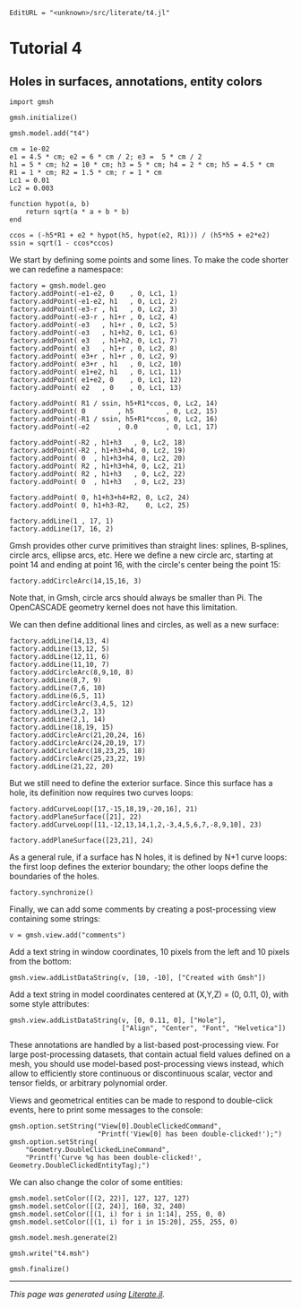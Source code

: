 ```@meta
EditURL = "<unknown>/src/literate/t4.jl"
```

# Tutorial 4

## Holes in surfaces, annotations, entity colors

```@example t4
import gmsh
```

```@example t4
gmsh.initialize()
```

```@example t4
gmsh.model.add("t4")
```

```@example t4
cm = 1e-02
e1 = 4.5 * cm; e2 = 6 * cm / 2; e3 =  5 * cm / 2
h1 = 5 * cm; h2 = 10 * cm; h3 = 5 * cm; h4 = 2 * cm; h5 = 4.5 * cm
R1 = 1 * cm; R2 = 1.5 * cm; r = 1 * cm
Lc1 = 0.01
Lc2 = 0.003
```

```@example t4
function hypot(a, b)
    return sqrt(a * a + b * b)
end
```

```@example t4
ccos = (-h5*R1 + e2 * hypot(h5, hypot(e2, R1))) / (h5*h5 + e2*e2)
ssin = sqrt(1 - ccos*ccos)
```

We start by defining some points and some lines. To make the code shorter we
can redefine a namespace:

```@example t4
factory = gmsh.model.geo
factory.addPoint(-e1-e2, 0    , 0, Lc1, 1)
factory.addPoint(-e1-e2, h1   , 0, Lc1, 2)
factory.addPoint(-e3-r , h1   , 0, Lc2, 3)
factory.addPoint(-e3-r , h1+r , 0, Lc2, 4)
factory.addPoint(-e3   , h1+r , 0, Lc2, 5)
factory.addPoint(-e3   , h1+h2, 0, Lc1, 6)
factory.addPoint( e3   , h1+h2, 0, Lc1, 7)
factory.addPoint( e3   , h1+r , 0, Lc2, 8)
factory.addPoint( e3+r , h1+r , 0, Lc2, 9)
factory.addPoint( e3+r , h1   , 0, Lc2, 10)
factory.addPoint( e1+e2, h1   , 0, Lc1, 11)
factory.addPoint( e1+e2, 0    , 0, Lc1, 12)
factory.addPoint( e2   , 0    , 0, Lc1, 13)
```

```@example t4
factory.addPoint( R1 / ssin, h5+R1*ccos, 0, Lc2, 14)
factory.addPoint( 0        , h5        , 0, Lc2, 15)
factory.addPoint(-R1 / ssin, h5+R1*ccos, 0, Lc2, 16)
factory.addPoint(-e2       , 0.0       , 0, Lc1, 17)
```

```@example t4
factory.addPoint(-R2 , h1+h3   , 0, Lc2, 18)
factory.addPoint(-R2 , h1+h3+h4, 0, Lc2, 19)
factory.addPoint( 0  , h1+h3+h4, 0, Lc2, 20)
factory.addPoint( R2 , h1+h3+h4, 0, Lc2, 21)
factory.addPoint( R2 , h1+h3   , 0, Lc2, 22)
factory.addPoint( 0  , h1+h3   , 0, Lc2, 23)
```

```@example t4
factory.addPoint( 0, h1+h3+h4+R2, 0, Lc2, 24)
factory.addPoint( 0, h1+h3-R2,    0, Lc2, 25)
```

```@example t4
factory.addLine(1 , 17, 1)
factory.addLine(17, 16, 2)
```

Gmsh provides other curve primitives than straight lines: splines, B-splines,
circle arcs, ellipse arcs, etc. Here we define a new circle arc, starting at
point 14 and ending at point 16, with the circle's center being the point 15:

```@example t4
factory.addCircleArc(14,15,16, 3)
```

Note that, in Gmsh, circle arcs should always be smaller than Pi. The
OpenCASCADE geometry kernel does not have this limitation.

We can then define additional lines and circles, as well as a new surface:

```@example t4
factory.addLine(14,13, 4)
factory.addLine(13,12, 5)
factory.addLine(12,11, 6)
factory.addLine(11,10, 7)
factory.addCircleArc(8,9,10, 8)
factory.addLine(8,7, 9)
factory.addLine(7,6, 10)
factory.addLine(6,5, 11)
factory.addCircleArc(3,4,5, 12)
factory.addLine(3,2, 13)
factory.addLine(2,1, 14)
factory.addLine(18,19, 15)
factory.addCircleArc(21,20,24, 16)
factory.addCircleArc(24,20,19, 17)
factory.addCircleArc(18,23,25, 18)
factory.addCircleArc(25,23,22, 19)
factory.addLine(21,22, 20)
```

But we still need to define the exterior surface. Since this surface has a
hole, its definition now requires two curves loops:

```@example t4
factory.addCurveLoop([17,-15,18,19,-20,16], 21)
factory.addPlaneSurface([21], 22)
factory.addCurveLoop([11,-12,13,14,1,2,-3,4,5,6,7,-8,9,10], 23)
```

```@example t4
factory.addPlaneSurface([23,21], 24)
```

As a general rule, if a surface has N holes, it is defined by N+1 curve loops:
the first loop defines the exterior boundary; the other loops define the
boundaries of the holes.

```@example t4
factory.synchronize()
```

Finally, we can add some comments by creating a post-processing view
containing some strings:

```@example t4
v = gmsh.view.add("comments")
```

Add a text string in window coordinates, 10 pixels from the left and 10 pixels
from the bottom:

```@example t4
gmsh.view.addListDataString(v, [10, -10], ["Created with Gmsh"])
```

Add a text string in model coordinates centered at (X,Y,Z) = (0, 0.11, 0),
with some style attributes:

```@example t4
gmsh.view.addListDataString(v, [0, 0.11, 0], ["Hole"],
                            ["Align", "Center", "Font", "Helvetica"])
```

These annotations are handled by a list-based post-processing view. For
large post-processing datasets, that contain actual field values defined on
a mesh, you should use model-based post-processing views instead, which
allow to efficiently store continuous or discontinuous scalar, vector and
tensor fields, or arbitrary polynomial order.

Views and geometrical entities can be made to respond to double-click
events, here to print some messages to the console:

```@example t4
gmsh.option.setString("View[0].DoubleClickedCommand",
                      "Printf('View[0] has been double-clicked!');")
gmsh.option.setString(
    "Geometry.DoubleClickedLineCommand",
    "Printf('Curve %g has been double-clicked!', Geometry.DoubleClickedEntityTag);")
```

We can also change the color of some entities:

```@example t4
gmsh.model.setColor([(2, 22)], 127, 127, 127)
gmsh.model.setColor([(2, 24)], 160, 32, 240)
gmsh.model.setColor([(1, i) for i in 1:14], 255, 0, 0)
gmsh.model.setColor([(1, i) for i in 15:20], 255, 255, 0)
```

```@example t4
gmsh.model.mesh.generate(2)
```

```@example t4
gmsh.write("t4.msh")
```

```@example t4
gmsh.finalize()
```

---

*This page was generated using [Literate.jl](https://github.com/fredrikekre/Literate.jl).*


